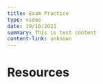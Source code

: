 ```yaml
---
title: Exam Practice
type: video
date: 19/10/2021
summary: This is test content
content-link: unknown
---
```


# Resources
